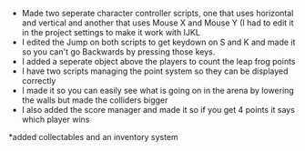 * Made two seperate character controller scripts, one that uses horizontal and vertical and another that uses Mouse X and Mouse Y (I had to edit it in the project settings to make it work with IJKL
* I edited the Jump on both scripts to get keydown on S and K and made it so you can't go Backwards by pressing those keys.
* I added a seperate object above the players to count the leap frog points
* I have two scripts managing the point system so they can be displayed correctly
* I made it so you can easily see what is going on in the arena  by lowering the walls but made the colliders bigger
 * I also added the score manager and made it so if you get 4 points it says which player wins

 *added collectables and an inventory system

